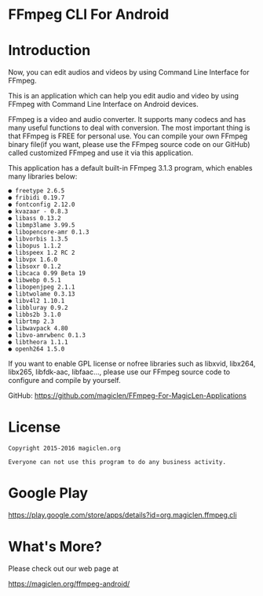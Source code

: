 FFmpeg CLI For Android
=================================

# Introduction

Now, you can edit audios and videos by using Command Line Interface for FFmpeg.

This is an application which can help you edit audio and video by using FFmpeg with Command Line Interface on Android devices.

FFmpeg is a video and audio converter. It supports many codecs and has many useful functions to deal with conversion. The most important thing is that FFmpeg is FREE for personal use. You can compile your own FFmpeg binary file(if you want, please use the FFmpeg source code on our GitHub) called customized FFmpeg and use it via this application.

This application has a default built-in FFmpeg 3.1.3 program, which enables many libraries below:

    ● freetype 2.6.5
    ● fribidi 0.19.7
    ● fontconfig 2.12.0
    ● kvazaar - 0.8.3
    ● libass 0.13.2
    ● libmp3lame 3.99.5
    ● libopencore-amr 0.1.3
    ● libvorbis 1.3.5
    ● libopus 1.1.2
    ● libspeex 1.2 RC 2
    ● libvpx 1.6.0
    ● libsoxr 0.1.2
    ● libcaca 0.99 Beta 19
    ● libwebp 0.5.1
    ● libopenjpeg 2.1.1
    ● libtwolame 0.3.13
    ● libv4l2 1.10.1
    ● libbluray 0.9.2
    ● libbs2b 3.1.0
    ● librtmp 2.3
    ● libwavpack 4.80
    ● libvo-amrwbenc 0.1.3
    ● libtheora 1.1.1
    ● openh264 1.5.0

If you want to enable GPL license or nofree libraries such as libxvid, libx264, libx265, libfdk-aac, libfaac..., please use our FFmpeg source code to configure and compile by yourself.

GitHub: https://github.com/magiclen/FFmpeg-For-MagicLen-Applications

# License

    Copyright 2015-2016 magiclen.org

    Everyone can not use this program to do any business activity.

# Google Play

https://play.google.com/store/apps/details?id=org.magiclen.ffmpeg.cli

# What's More?

Please check out our web page at

https://magiclen.org/ffmpeg-android/
